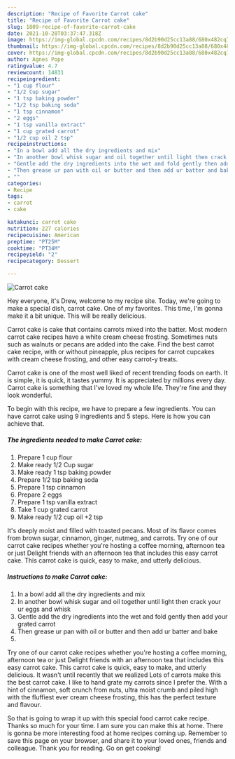 ```yaml
---
description: "Recipe of Favorite Carrot cake"
title: "Recipe of Favorite Carrot cake"
slug: 1809-recipe-of-favorite-carrot-cake
date: 2021-10-28T03:37:47.318Z
image: https://img-global.cpcdn.com/recipes/8d2b90d25cc13a88/680x482cq70/carrot-cake-recipe-main-photo.jpg
thumbnail: https://img-global.cpcdn.com/recipes/8d2b90d25cc13a88/680x482cq70/carrot-cake-recipe-main-photo.jpg
cover: https://img-global.cpcdn.com/recipes/8d2b90d25cc13a88/680x482cq70/carrot-cake-recipe-main-photo.jpg
author: Agnes Pope
ratingvalue: 4.7
reviewcount: 14831
recipeingredient:
- "1 cup flour"
- "1/2 Cup sugar"
- "1 tsp baking powder"
- "1/2 tsp baking soda"
- "1 tsp cinnamon"
- "2 eggs"
- "1 tsp vanilla extract"
- "1 cup grated carrot"
- "1/2 cup oil 2 tsp"
recipeinstructions:
- "In a bowl add all the dry ingredients and mix"
- "In another bowl whisk sugar and oil together until light then crack your ur eggs and whisk"
- "Gentle add the dry ingredients into the wet and fold gently then add your grated carrot"
- "Then grease ur pan with oil or butter and then add ur batter and bake"
- ""
categories:
- Recipe
tags:
- carrot
- cake

katakunci: carrot cake 
nutrition: 227 calories
recipecuisine: American
preptime: "PT25M"
cooktime: "PT34M"
recipeyield: "2"
recipecategory: Dessert

---
```



![Carrot cake](https://img-global.cpcdn.com/recipes/8d2b90d25cc13a88/680x482cq70/carrot-cake-recipe-main-photo.jpg)

Hey everyone, it's Drew, welcome to my recipe site. Today, we're going to make a special dish, carrot cake. One of my favorites. This time, I'm gonna make it a bit unique. This will be really delicious.

Carrot cake is cake that contains carrots mixed into the batter. Most modern carrot cake recipes have a white cream cheese frosting. Sometimes nuts such as walnuts or pecans are added into the cake. Find the best carrot cake recipe, with or without pineapple, plus recipes for carrot cupcakes with cream cheese frosting, and other easy carrot-y treats.

Carrot cake is one of the most well liked of recent trending foods on earth. It is simple, it is quick, it tastes yummy. It is appreciated by millions every day. Carrot cake is something that I've loved my whole life. They're fine and they look wonderful.


To begin with this recipe, we have to prepare a few ingredients. You can have carrot cake using 9 ingredients and 5 steps. Here is how you can achieve that.

<!--inarticleads1-->

##### The ingredients needed to make Carrot cake:

1. Prepare 1 cup flour
1. Make ready 1/2 Cup sugar
1. Make ready 1 tsp baking powder
1. Prepare 1/2 tsp baking soda
1. Prepare 1 tsp cinnamon
1. Prepare 2 eggs
1. Prepare 1 tsp vanilla extract
1. Take 1 cup grated carrot
1. Make ready 1/2 cup oil +2 tsp


It's deeply moist and filled with toasted pecans. Most of its flavor comes from brown sugar, cinnamon, ginger, nutmeg, and carrots. Try one of our carrot cake recipes whether you're hosting a coffee morning, afternoon tea or just Delight friends with an afternoon tea that includes this easy carrot cake. This carrot cake is quick, easy to make, and utterly delicious. 

<!--inarticleads2-->

##### Instructions to make Carrot cake:

1. In a bowl add all the dry ingredients and mix
1. In another bowl whisk sugar and oil together until light then crack your ur eggs and whisk
1. Gentle add the dry ingredients into the wet and fold gently then add your grated carrot
1. Then grease ur pan with oil or butter and then add ur batter and bake
1. 


Try one of our carrot cake recipes whether you're hosting a coffee morning, afternoon tea or just Delight friends with an afternoon tea that includes this easy carrot cake. This carrot cake is quick, easy to make, and utterly delicious. It wasn't until recently that we realized Lots of carrots make this the best carrot cake. I like to hand grate my carrots since I prefer the. With a hint of cinnamon, soft crunch from nuts, ultra moist crumb and piled high with the fluffiest ever cream cheese frosting, this has the perfect texture and flavour. 

So that is going to wrap it up with this special food carrot cake recipe. Thanks so much for your time. I am sure you can make this at home. There is gonna be more interesting food at home recipes coming up. Remember to save this page on your browser, and share it to your loved ones, friends and colleague. Thank you for reading. Go on get cooking!
